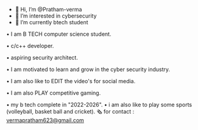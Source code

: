 - 👋 Hi, I’m @Pratham-verma
- 👀 I’m interested in cybersecurity
- 🌱 I’m currently btech student 

• I am B TECH computer science student.

• c/c++ developer.

• aspiring security architect.

• I am motivated to learn and grow in the cyber security industry.

• I am also like to EDIT the video's  for social media.

• I am also PLAY competitive gaming.


• my b tech complete in "2022-2026".
• i am also like to play some sports (volleyball, basket ball and cricket).
🗞️ for contact : vermapratham623@gmail.com
<!---
Pratham-verma/Pratham-verma is a ✨ special ✨ repository because its `README.md` (this file) appears on your GitHub profile.
You can click the Preview link to take a look at your changes.
--->
